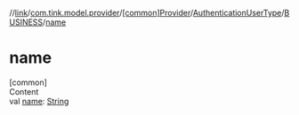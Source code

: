 //[link](../../../../index.md)/[com.tink.model.provider](../../../index.md)/[[common]Provider](../../index.md)/[AuthenticationUserType](../index.md)/[BUSINESS](index.md)/[name](name.md)



# name  
[common]  
Content  
val [name](name.md): [String](https://kotlinlang.org/api/latest/jvm/stdlib/kotlin/-string/index.html)  




